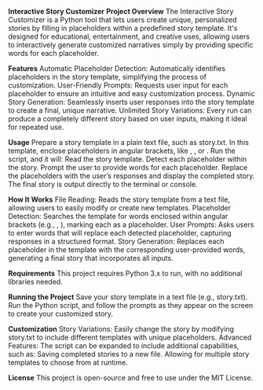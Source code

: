 **Interactive Story Customizer**
**Project Overview**
The Interactive Story Customizer is a Python tool that lets users create unique, personalized stories by filling in placeholders within a predefined story template. It's designed for educational, entertainment, and creative uses, allowing users to interactively generate customized narratives simply by providing specific words for each placeholder.

**Features**
Automatic Placeholder Detection: Automatically identifies placeholders in the story template, simplifying the process of customization.
User-Friendly Prompts: Requests user input for each placeholder to ensure an intuitive and easy customization process.
Dynamic Story Generation: Seamlessly inserts user responses into the story template to create a final, unique narrative.
Unlimited Story Variations: Every run can produce a completely different story based on user inputs, making it ideal for repeated use.

**Usage**
Prepare a story template in a plain text file, such as story.txt. In this template, enclose placeholders in angular brackets, like <noun>, <verb>, or <adjective>.
Run the script, and it will:
Read the story template.
Detect each placeholder within the story.
Prompt the user to provide words for each placeholder.
Replace the placeholders with the user’s responses and display the completed story.
The final story is output directly to the terminal or console.

**How It Works**
File Reading: Reads the story template from a text file, allowing users to easily modify or create new templates.
Placeholder Detection: Searches the template for words enclosed within angular brackets (e.g., <adjective>, <noun>), marking each as a placeholder.
User Prompts: Asks users to enter words that will replace each detected placeholder, capturing responses in a structured format.
Story Generation: Replaces each placeholder in the template with the corresponding user-provided words, generating a final story that incorporates all inputs.

**Requirements**
This project requires Python 3.x to run, with no additional libraries needed.

**Running the Project**
Save your story template in a text file (e.g., story.txt).
Run the Python script, and follow the prompts as they appear on the screen to create your customized story.

**Customization**
Story Variations: Easily change the story by modifying story.txt to include different templates with unique placeholders.
Advanced Features: The script can be expanded to include additional capabilities, such as:
Saving completed stories to a new file.
Allowing for multiple story templates to choose from at runtime.

**License**
This project is open-source and free to use under the MIT License.
